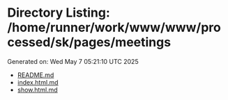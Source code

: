 # Directory Listing: /home/runner/work/www/www/processed/sk/pages/meetings
Generated on: Wed May  7 05:21:10 UTC 2025

- [README.md](README.md)
- [index.html.md](index.html.md)
- [show.html.md](show.html.md)
